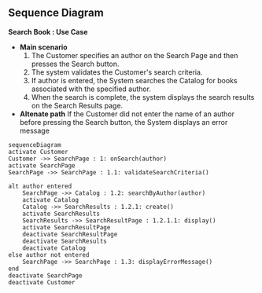## Sequence Diagram

**Search Book : Use Case**

- **Main scenario**
  1. The Customer specifies an author on the Search Page and then presses the Search button.
  1. The system validates the Customer's search criteria.
  1. If author is entered, the System searches the Catalog for books associated with the specified author.
  1. When the search is complete, the system displays the search results on the Search Results page.
- **Altenate path**
  If the Customer did not enter the name of an author before pressing the Search button, the System displays an error message

```mermaid
sequenceDiagram
activate Customer
Customer ->> SearchPage : 1: onSearch(author)
activate SearchPage
SearchPage ->> SearchPage : 1.1: validateSearchCriteria()

alt author entered
    SearchPage ->> Catalog : 1.2: searchByAuthor(author)
    activate Catalog
    Catalog ->> SearchResults : 1.2.1: create()
    activate SearchResults
    SearchResults ->> SearchResultPage : 1.2.1.1: display()
    activate SearchResultPage
    deactivate SearchResultPage
    deactivate SearchResults
    deactivate Catalog
else author not entered
    SearchPage ->> SearchPage : 1.3: displayErrorMessage()
end
deactivate SearchPage
deactivate Customer
```
